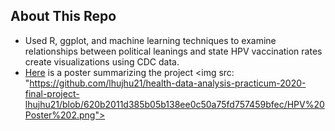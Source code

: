 ## About This Repo
- Used R, ggplot, and machine learning techniques to examine relationships between political leanings and state HPV vaccination rates create visualizations using CDC data.
- [Here](https://github.com/lhujhu21/health-data-analysis-practicum-2020-final-project-lhujhu21/blob/master/HPV%20Poster%202%20(1).pdf) is a poster summarizing the project
<img src: "https://github.com/lhujhu21/health-data-analysis-practicum-2020-final-project-lhujhu21/blob/620b2011d385b05b138ee0c50a75fd757459bfec/HPV%20Poster%202.png"></img>
